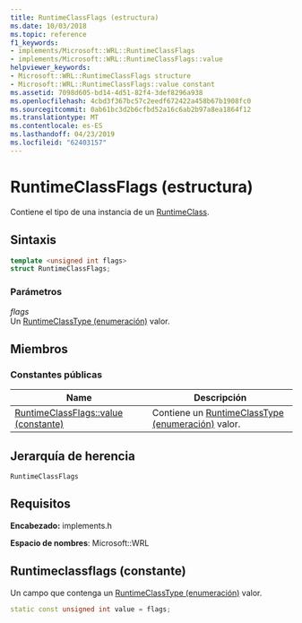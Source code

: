 ```yaml
---
title: RuntimeClassFlags (estructura)
ms.date: 10/03/2018
ms.topic: reference
f1_keywords:
- implements/Microsoft::WRL::RuntimeClassFlags
- implements/Microsoft::WRL::RuntimeClassFlags::value
helpviewer_keywords:
- Microsoft::WRL::RuntimeClassFlags structure
- Microsoft::WRL::RuntimeClassFlags::value constant
ms.assetid: 7098d605-bd14-4d51-82f4-3def8296a938
ms.openlocfilehash: 4cbd3f367bc57c2eedf672422a458b67b1908fc0
ms.sourcegitcommit: 0ab61bc3d2b6cfbd52a16c6ab2b97a8ea1864f12
ms.translationtype: MT
ms.contentlocale: es-ES
ms.lasthandoff: 04/23/2019
ms.locfileid: "62403157"
---
```

# <a name="runtimeclassflags-structure"></a>RuntimeClassFlags (estructura)

Contiene el tipo de una instancia de un [RuntimeClass](runtimeclass-class.md).

## <a name="syntax"></a>Sintaxis

```cpp
template <unsigned int flags>
struct RuntimeClassFlags;
```

### <a name="parameters"></a>Parámetros

*flags*<br/>
Un [RuntimeClassType (enumeración)](runtimeclasstype-enumeration.md) valor.

## <a name="members"></a>Miembros

### <a name="public-constants"></a>Constantes públicas

|Name|Descripción|
|----------|-----------------|
|[RuntimeClassFlags::value (constante)](#value-constant)|Contiene un [RuntimeClassType (enumeración)](runtimeclasstype-enumeration.md) valor.|

## <a name="inheritance-hierarchy"></a>Jerarquía de herencia

`RuntimeClassFlags`

## <a name="requirements"></a>Requisitos

**Encabezado:** implements.h

**Espacio de nombres**: Microsoft::WRL

## <a name="value-constant"></a>Runtimeclassflags (constante)

Un campo que contenga un [RuntimeClassType (enumeración)](runtimeclasstype-enumeration.md) valor.

```cpp
static const unsigned int value = flags;
```
